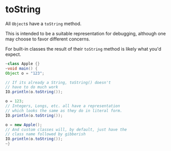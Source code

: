 # toString

All `Object`s have a `toString` method. 

This is intended to be a suitable representation for debugging,
although one may choose to favor different concerns.

For built-in classes the result of their `toString` method is likely
what you'd expect.

```java
~class Apple {}
~void main() {
Object o = "123";

// If its already a String, toString() doesn't
// have to do much work
IO.println(o.toString());

o = 123;
// Integers, Longs, etc. all have a representation
// which looks the same as they do in literal form.
IO.println(o.toString());

o = new Apple();
// And custom classes will, by default, just have the
// class name followed by gibberish
IO.println(o.toString());
~}
```

